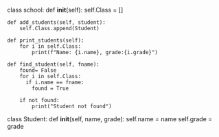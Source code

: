 class school:
    def __init__(self):
        self.Class = []

    def add_students(self, student):
        self.Class.append(Student)

    def print_students(self):
        for i in self.Class:
            print(f"Name: {i.name}, grade:{i.grade}")

    def find_student(self, fname):
        found= False
        for i in self.Class:
          if i.name == fname:
            found = True

        if not found:
            print("Student not found")




class Student:
    def __init__(self, name, grade):
        self.name = name
        self.grade = grade
